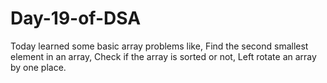 # Day-19-of-DSA
Today learned some basic array problems like, Find the second smallest element in an array, Check if the array is sorted or not, Left rotate an array by one place.
